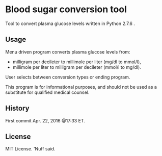 # Blood sugar conversion tool 

Tool to convert plasma glucose levels written in Python 2.7.6 .  

## Usage

Menu driven program converts plasma glucose levels from:
 
* milligram per decileter to millimole per liter (mg/dl to mmol/l),	
* millimole per liter to milligram per decileter (mmol/l to mg/dl). 

User selects between conversion types or ending program. 

This program is for informational purposes, and should not be used as a substitute for qualified medical counsel. 

## History 

First commit Apr. 22, 2016 @17:33 ET.

## License 

MIT License. 'Nuff said. 
